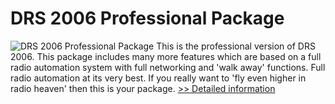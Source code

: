 # DRS 2006 Professional Package
![DRS 2006 Professional Package](https://mycommerce.akamaized.net/api/pimages/P141460/BIG/141460.JPG)
This is the professional version of DRS 2006. This package includes many more features which are based on a full radio automation system with full networking and 'walk away' functions. Full radio automation at its very best. If you really want to 'fly even higher in radio heaven' then this is your package.
[>> Detailed information](https://secure.shareit.com/shareit/product.html?productid=141460&affiliateid=200057808)